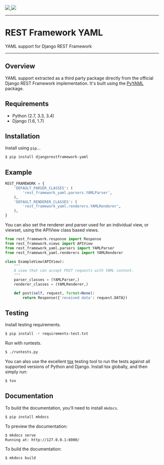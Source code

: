 <div class="badges">
    <a href="http://travis-ci.org/jpadilla/django-rest-framework-yaml?branch=master">
        <img src="https://travis-ci.org/jpadilla/django-rest-framework-yaml.svg?branch=master">
    </a>
    <a href="https://pypi.python.org/pypi/djangorestframework-yaml">
        <img src="https://pypip.in/version/djangorestframework-yaml/badge.svg">
    </a>
</div>

---

# REST Framework YAML

YAML support for Django REST Framework

---

## Overview

YAML support extracted as a third party package directly from the official Django REST Framework implementation. It's built using the [PyYAML][pyyaml] package.

## Requirements

* Python (2.7, 3.3, 3.4)
* Django (1.6, 1.7)

## Installation

Install using `pip`...

```bash
$ pip install djangorestframework-yaml
```

## Example

```python
REST_FRAMEWORK = {
    'DEFAULT_PARSER_CLASSES': (
        'rest_framework_yaml.parsers.YAMLParser',
    ),
    'DEFAULT_RENDERER_CLASSES': (
        'rest_framework_yaml.renderers.YAMLRenderer',
    ),
}
```

You can also set the renderer and parser used for an individual view, or viewset, using the APIView class based views.

```python
from rest_framework.response import Response
from rest_framework.views import APIView
from rest_framework_yaml.parsers import YAMLParser
from rest_framework_yaml.renderers import YAMLRenderer

class ExampleView(APIView):
    """
    A view that can accept POST requests with YAML content.
    """
    parser_classes = (YAMLParser,)
    renderer_classes = (YAMLRenderer,)

    def post(self, request, format=None):
        return Response({'received data': request.DATA})
```

## Testing

Install testing requirements.

```bash
$ pip install -r requirements-test.txt
```

Run with runtests.

```bash
$ ./runtests.py
```

You can also use the excellent [tox](http://tox.readthedocs.org/en/latest/) testing tool to run the tests against all supported versions of Python and Django. Install tox globally, and then simply run:

```bash
$ tox
```

## Documentation

To build the documentation, you'll need to install `mkdocs`.

```bash
$ pip install mkdocs
```

To preview the documentation:

```bash
$ mkdocs serve
Running at: http://127.0.0.1:8000/
```

To build the documentation:

```bash
$ mkdocs build
```


[pyyaml]: http://pyyaml.org/
